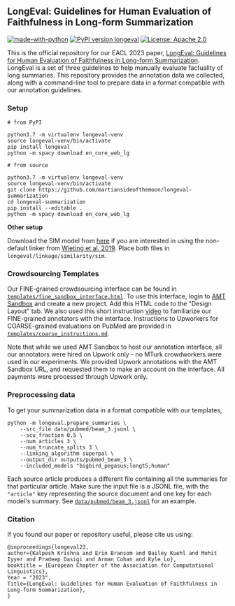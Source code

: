 ## LongEval: Guidelines for Human Evaluation of Faithfulness in Long-form Summarization

[![made-with-python](https://img.shields.io/badge/Made%20with-Python-red.svg)](#python)
[![PyPI version longeval](https://badge.fury.io/py/longeval.svg)](https://pypi.python.org/pypi/longeval/) [![License: Apache 2.0](https://img.shields.io/badge/License-Apache--2.0-blue.svg)](https://opensource.org/licenses/Apache-2.0)
<!-- [![Downloads](https://pepy.tech/badge/longeval)](https://pepy.tech/project/longeval) -->

This is the official repository for our EACL 2023 paper, [LongEval: Guidelines for Human Evaluation of Faithfulness in Long-form Summarization](https://martiansideofthemoon.github.io/assets/longeval.pdf). LongEval is a set of three guidelines to help manually evaluate factuality of long summaries. This repository provides the annotation data we collected, along with a command-line tool to prepare data in a format compatible with our annotation guidelines.

### Setup

```
# from PyPI

python3.7 -m virtualenv longeval-venv
source longeval-venv/bin/activate
pip install longeval
python -m spacy download en_core_web_lg

# from source

python3.7 -m virtualenv longeval-venv
source longeval-venv/bin/activate
git clone https://github.com/martiansideofthemoon/longeval-summarization
cd longeval-summarization
pip install --editable .
python -m spacy download en_core_web_lg
```

**Other setup**

Download the SIM model from [here](https://drive.google.com/drive/folders/1lBN2nbzxtpqbPUyeURtzt0k1kBY6u6Mj?usp=share_link) if you are interested in using the non-default linker from [Wieting et al. 2019](https://aclanthology.org/P19-1427/). Place both files in `longeval/linkage/similarity/sim`.

### Crowdsourcing Templates

Our FINE-grained crowdsourcing interface can be found in [`templates/fine_sandbox_interface.html`](templates/fine_sandbox_interface.html). To use this interface, login to [AMT Sandbox](https://requestersandbox.mturk.com) and create a new project. Add this HTML code to the "Design Layout" tab. We also used this short instruction [video](https://youtu.be/LbZPo0AmXYI) to familiarize our FINE-grained annotators with the interface. Instructions to Upworkers for COARSE-grained evaluations on PubMed are provided in [`templates/coarse_instructions.md`](templates/coarse_instructions.md).

Note that while we used AMT Sandbox to host our annotation interface, all our annotators were hired on Upwork only - no MTurk crowdworkers were used in our experiments. We provided Upwork annotations with the AMT Sandbox URL, and requested them to make an account on the interface. All payments were processed through Upwork only.

### Preprocessing data

To get your summarization data in a format compatible with our templates,

```
python -m longeval.prepare_summaries \
    --src_file data/pubmed/beam_3.jsonl \
    --scu_fraction 0.5 \
    --num_articles 3 \
    --num_truncate_splits 3 \
    --linking_algorithm superpal \
    --output_dir outputs/pubmed_beam_3 \
    --included_models "bigbird_pegasus;longt5;human"
```

Each source article produces a different file containing all the summaries for that particular article. Make sure the input file is a JSONL file, with the `"article"` key representing the source document and one key for each model's summary. See [`data/pubmed/beam_3.jsonl`](data/pubmed/beam_3.jsonl) for an example.

### Citation

If you found our paper or repository useful, please cite us using:

```
@inproceedings{longeval23,
author={Kalpesh Krishna and Erin Bransom and Bailey Kuehl and Mohit Iyyer and Pradeep Dasigi and Arman Cohan and Kyle Lo},
booktitle = {European Chapter of the Association for Computational Linguistics},
Year = "2023",
Title={LongEval: Guidelines for Human Evaluation of Faithfulness in Long-form Summarization},
}
```